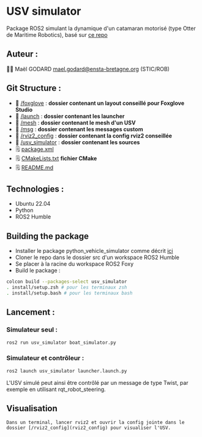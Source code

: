 # USV simulator

Package ROS2 simulant la dynamique d'un catamaran motorisé (type Otter de Maritime Robotics), basé sur [ce repo](https://github.com/godardma/PythonVehicleSimulator)

## Auteur :

:student: Maël GODARD <mael.godard@ensta-bretagne.org> (STIC/ROB)

## Git Structure :

* :file_folder: [/foxglove](foxglove) : **dossier contenant un layout conseillé pour Foxglove Studio**
* :file_folder: [/launch](launch) : **dossier contenant les launcher**
* :file_folder: [/mesh](mesh) : **dossier contenant le mesh d'un USV**
* :file_folder: [/msg](msg) : **dossier contenant les messages custom**
* :file_folder: [/rviz2_config](rviz2_config) : **dossier contenant la config rviz2 conseillée**
* :file_folder: [/usv_simulator](usv_simulator) : **dossier contenant les sources**
* :spiral_notepad: [package.xml](package.xml)
* :spiral_notepad: [CMakeLists.txt](CMakeLists.txt)    **fichier CMake**
* :spiral_notepad: [README.md](README.md)

## Technologies :

* Ubuntu 22.04
* Python
* ROS2 Humble


## Building the package

* Installer le package python_vehicle_simulator comme décrit [ici](https://github.com/godardma/PythonVehicleSimulator)
* Cloner le repo dans le dossier src d'un workspace ROS2 Humble
* Se placer à la racine du workspace ROS2 Foxy
* Build le package :
```bash
colcon build --packages-select usv_simulator
. install/setup.zsh # pour les terminaux zsh
. install/setup.bash # pour les terminaux bash

```

## Lancement :

### Simulateur seul :

```bash
ros2 run usv_simulator boat_simulator.py
```

### Simulateur et contrôleur :

```bash
ros2 launch usv_simulator launcher.launch.py
```

L'USV simulé peut ainsi être contrôlé par un message de type Twist, par exemple en utilisant rqt_robot_steering.


## Visualisation

    Dans un terminal, lancer rviz2 et ouvrir la config jointe dans le dossier [/rviz2_config](rviz2_config) pour visualiser l'USV.